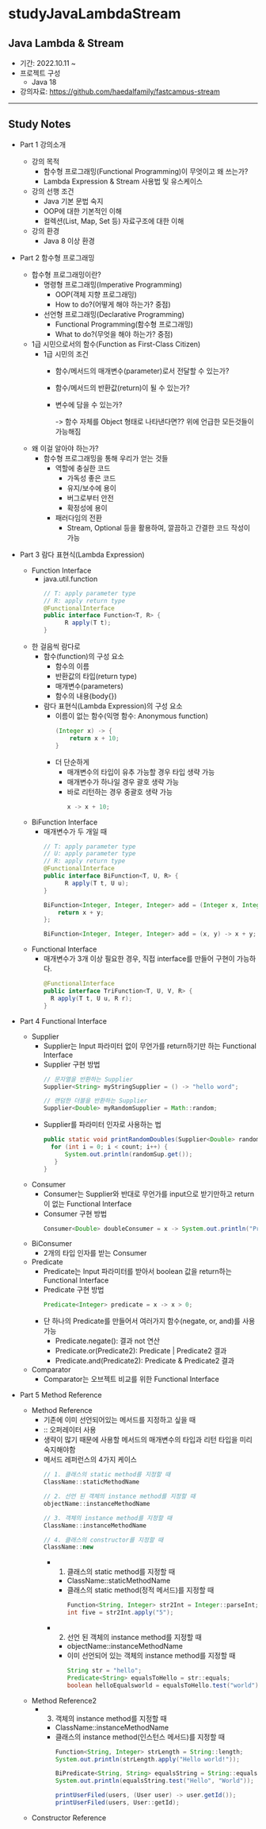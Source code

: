 # studyJavaLambdaStream

## Java Lambda & Stream

- 기간: 2022.10.11 ~
- 프로젝트 구성
    - Java 18
- 강의자료: https://github.com/haedalfamily/fastcampus-stream

---------------

## Study Notes

- Part 1 강의소개
    - 강의 목적
        - 함수형 프로그래밍(Functional Programming)이 무엇이고 왜 쓰는가?
        - Lambda Expression & Stream 사용법 및 유스케이스
    - 강의 선행 조건
        - Java 기본 문법 숙지
        - OOP에 대한 기본적인 이해
        - 컬렉션(List, Map, Set 등) 자료구조에 대한 이해
    - 강의 환경
        - Java 8 이상 환경


- Part 2 함수형 프로그래밍
    - 합수형 프로그래밍이란?
        - 명령형 프로그래밍(Imperative Programming)
            - OOP(객체 지향 프로그래밍)
            - How to do?(어떻게 해야 하는가? 중점)
        - 선언형 프로그래밍(Declarative Programming)
            - Functional Programming(함수형 프로그래밍)
            - What to do?(무엇을 해야 하는가? 중점)
    - 1급 시민으로서의 함수(Function as First-Class Citizen)
        - 1급 시민의 조건
            - 함수/메서드의 매개변수(parameter)로서 전달할 수 있는가?
            - 함수/메서드의 반환값(return)이 될 수 있는가?
            - 변수에 담을 수 있는가?

              -> 함수 자체를 Object 형태로 나타낸다면?? 위에 언급한 모든것들이 가능해짐
    - 왜 이걸 알아야 하는가?
        - 함수형 프로그래밍을 통해 우리가 얻는 것들
            - 역할에 충실한 코드
                - 가독성 좋은 코드
                - 유지/보수에 용이
                - 버그로부터 안전
                - 확정성에 용이
            - 패러다임의 전환
                - Stream, Optional 등을 활용하여, 깔끔하고 간결한 코드 작성이 가능


- Part 3 람다 표현식(Lambda Expression)
    - Function Interface
        - java.util.function
          ~~~java
          // T: apply parameter type
          // R: apply return type
          @FunctionalInterface
          public interface Function<T, R> {
                R apply(T t);
          }
          ~~~
    - 한 걸음씩 람다로
        - 함수(function)의 구성 요소
            - 함수의 이름
            - 반환값의 타입(return type)
            - 매개변수(parameters)
            - 함수의 내용(body{})
        - 람다 표현식(Lambda Expression)의 구성 요소
            - 이름이 없는 함수(익명 함수: Anonymous function)
                ~~~java
                (Integer x) -> {
                    return x + 10;
                }
                ~~~
            - 더 단순하게
                - 매개변수의 타입이 유추 가능할 경우 타입 생략 가능
                - 매개변수가 하나일 경우 괄호 생략 가능
                - 바로 리턴하는 경우 중괄호 생략 가능
                    ~~~java
                    x -> x + 10;
                    ~~~
    - BiFunction Interface
        - 매개변수가 두 개일 때
          ~~~java
          // T: apply parameter type
          // U: apply parameter type
          // R: apply return type
          @FunctionalInterface
          public interface BiFunction<T, U, R> {
                R apply(T t, U u);
          }
          ~~~
            ~~~java
            BiFunction<Integer, Integer, Integer> add = (Integer x, Integer y) -> {
                return x + y;
            };
            
            BiFunction<Integer, Integer, Integer> add = (x, y) -> x + y;
            ~~~
    - Functional Interface
        - 매개변수가 3개 이상 필요한 경우, 직접 interface를 만들어 구현이 가능하다.
          ~~~java
          @FunctionalInterface
          public interface TriFunction<T, U, V, R> {
            R apply(T t, U u, R r);
          }
          ~~~


- Part 4 Functional Interface
    - Supplier
        - Supplier는 Input 파라미터 없이 무언가를 return하기만 하는 Functional Interface
        - Supplier 구현 방법
          ~~~java
          // 문자열을 반환하는 Supplier
          Supplier<String> myStringSupplier = () -> "hello word";
          
          // 랜덤한 더블을 반환하는 Supplier
          Supplier<Double> myRandomSupplier = Math::random;
          ~~~
        - Supplier를 파라미터 인자로 사용하는 법
          ~~~java
          public static void printRandomDoubles(Supplier<Double> randomSup, int count) {
            for (int i = 0; i < count; i++) {
                System.out.println(randomSup.get());
             }
          }
          ~~~
    - Consumer
        - Consumer는 Supplier와 반대로 무언가를 input으로 받기만하고 return이 없는 Functional Interface
        - Consumer 구현 방법
            ~~~java
            Consumer<Double> doubleConsumer = x -> System.out.println("Processing double: " + x);
            ~~~
    - BiConsumer
        - 2개의 타입 인자를 받는 Consumer
    - Predicate
        - Predicate는 Input 파라미터를 받아서 boolean 값을 return하는 Functional Interface
        - Predicate 구현 방법
          ~~~java
          Predicate<Integer> predicate = x -> x > 0;
          ~~~
        - 단 하나의 Predicate를 만들어서 여러가지 함수(negate, or, and)를 사용 가능
            - Predicate.negate(): 결과 not 연산
            - Predicate.or(Predicate2): Predicate | Predicate2 결과
            - Predicate.and(Predicate2): Predicate & Predicate2 결과
    - Comparator
        - Comparator는 오브젝트 비교를 위한 Functional Interface


- Part 5 Method Reference
    - Method Reference
        - 기존에 이미 선언되어있는 메서드를 지정하고 싶을 때
        - :: 오퍼레이터 사용
        - 생략이 많기 때문에 사용할 메서드의 매개변수의 타입과 리턴 타입을 미리 숙지해야함
        - 메서드 레퍼런스의 4가지 케이스
            ~~~java
            // 1. 클래스의 static method를 지정할 때
            ClassName::staticMethodName
          
            // 2. 선언 된 객체의 instance method를 지정할 때
            objectName::instanceMethodName
          
            // 3. 객체의 instance method를 지정할 때
            ClassName::instanceMethodName
          
            // 4. 클래스의 constructor를 지정할 때
            ClassName::new
            ~~~
            - 1. 클래스의 static method를 지정할 때
                - ClassName::staticMethodName
                - 클래스의 static method(정적 메서드)를 지정할 때
                    ~~~java
                    Function<String, Integer> str2Int = Integer::parseInt;
                    int five = str2Int.apply("5");
                    ~~~
            - 2. 선언 된 객체의 instance method를 지정할 때
                - objectName::instanceMethodName
                - 이미 선언되어 있는 객체의 instance method를 지정할 때
                    ~~~java
                    String str = "hello";
                    Predicate<String> equalsToHello = str::equals;
                    boolean helloEqualsworld = equalsToHello.test("world");
                    ~~~
    - Method Reference2
      - 3. 객체의 instance method를 지정할 때
          - ClassName::instanceMethodName
          - 클래스의 instance method(인스턴스 메서드)를 지정할 때
              ~~~java
              Function<String, Integer> strLength = String::length;
              System.out.println(strLength.apply("Hello world!"));
        
              BiPredicate<String, String> equalsString = String::equals;
              System.out.println(equalsString.test("Hello", "World"));

              printUserFiled(users, (User user) -> user.getId());
              printUserFiled(users, User::getId);
              ~~~
    - Constructor Reference
    